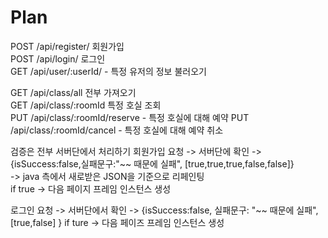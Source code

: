# Plan

POST /api/register/ 회원가입  
POST /api/login/ 로그인  
GET /api/user/:userId/ - 특정 유저의 정보 불러오기

GET /api/class/all 전부 가져오기  
GET /api/class/:roomId 특정 호실 조회  
PUT /api/class/:roomId/reserve - 특정 호실에 대해 예약
PUT /api/class/:roomId/cancel - 특정 호실에 대해 예약 취소

검증은 전부 서버단에서 처리하기
회원가입 요청 -> 서버단에 확인 -> {isSuccess:false,실패문구:"~~ 때문에 실패", [true,true,true,false,false]}  
-> java 측에서 새로받은 JSON을 기준으로 리페인팅  
if true -> 다음 페이지 프레임 인스턴스 생성

로그인 요청 -> 서버단에서 확인 -> {isSuccess:false, 실패문구: "~~ 때문에 실패", [true,false] }
if ture -> 다음 페이즈 프레임 인스턴스 생성
